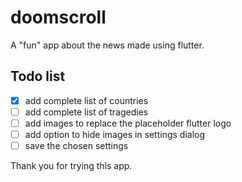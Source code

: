 # doomscroll

A "fun" app about the news made using flutter.

## Todo list
- [X] add complete list of countries
- [ ] add complete list of tragedies
- [ ] add images to replace the placeholder flutter logo
- [ ] add option to hide images in settings dialog
- [ ] save the chosen settings

Thank you for trying this app.

